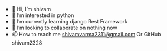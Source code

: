 - 👋 Hi, I’m shivam
- 👀 I’m interested in python 
- 🌱 I’m currently learning django Rest Framework
- 💞️ I’m looking to collaborate on nothing now 
- 📫 How to reach me shivamvarma2311@gmail.com
Or GitHub shivam2328

<!---
shivam2328/shivam2328 is a ✨ special ✨ repository because its `README.md` (this file) appears on your GitHub profile.
You can click the Preview link to take a look at your changes.
--->
